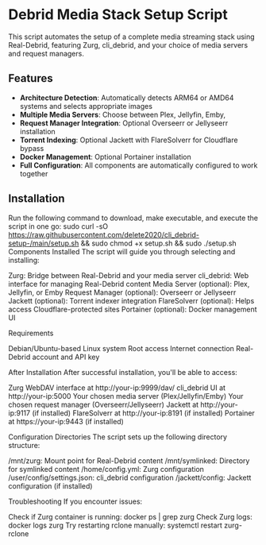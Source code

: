 # Debrid Media Stack Setup Script

This script automates the setup of a complete media streaming stack using Real-Debrid, featuring Zurg, cli_debrid, and your choice of media servers and request managers.

## Features

- **Architecture Detection**: Automatically detects ARM64 or AMD64 systems and selects appropriate images
- **Multiple Media Servers**: Choose between Plex, Jellyfin, Emby,
- **Request Manager Integration**: Optional Overseerr or Jellyseerr installation
- **Torrent Indexing**: Optional Jackett with FlareSolverr for Cloudflare bypass
- **Docker Management**: Optional Portainer installation
- **Full Configuration**: All components are automatically configured to work together

## Installation

Run the following command to download, make executable, and execute the script in one go:
sudo curl -sO https://raw.githubusercontent.com/delete2020/cli_debrid-setup-/main/setup.sh && sudo chmod +x setup.sh && sudo ./setup.sh
Components Installed
The script will guide you through selecting and installing:

Zurg: Bridge between Real-Debrid and your media server
cli_debrid: Web interface for managing Real-Debrid content
Media Server (optional): Plex, Jellyfin, or Emby
Request Manager (optional): Overseerr or Jellyseerr
Jackett (optional): Torrent indexer integration
FlareSolverr (optional): Helps access Cloudflare-protected sites
Portainer (optional): Docker management UI

Requirements

Debian/Ubuntu-based Linux system
Root access
Internet connection
Real-Debrid account and API key

After Installation
After successful installation, you'll be able to access:

Zurg WebDAV interface at http://your-ip:9999/dav/
cli_debrid UI at http://your-ip:5000
Your chosen media server (Plex/Jellyfin/Emby)
Your chosen request manager (Overseerr/Jellyseerr)
Jackett at http://your-ip:9117 (if installed)
FlareSolverr at http://your-ip:8191 (if installed)
Portainer at https://your-ip:9443 (if installed)

Configuration Directories
The script sets up the following directory structure:

/mnt/zurg: Mount point for Real-Debrid content
/mnt/symlinked: Directory for symlinked content
/home/config.yml: Zurg configuration
/user/config/settings.json: cli_debrid configuration
/jackett/config: Jackett configuration (if installed)

Troubleshooting
If you encounter issues:

Check if Zurg container is running: docker ps | grep zurg
Check Zurg logs: docker logs zurg
Try restarting rclone manually: systemctl restart zurg-rclone
